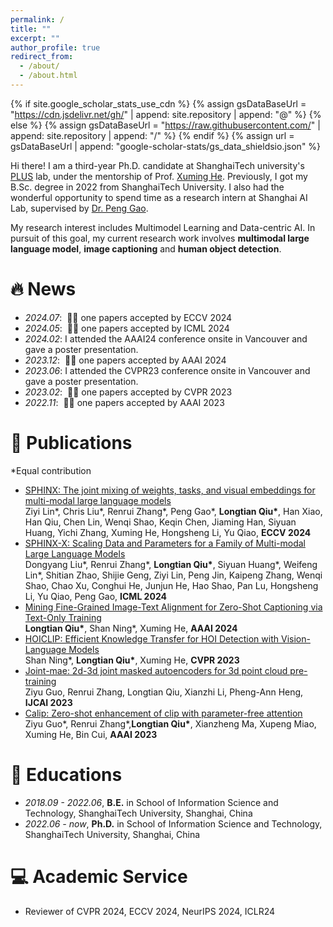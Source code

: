 ```yaml
---
permalink: /
title: ""
excerpt: ""
author_profile: true
redirect_from: 
  - /about/
  - /about.html
---
```


{% if site.google_scholar_stats_use_cdn %}
{% assign gsDataBaseUrl = "https://cdn.jsdelivr.net/gh/" | append: site.repository | append: "@" %}
{% else %}
{% assign gsDataBaseUrl = "https://raw.githubusercontent.com/" | append: site.repository | append: "/" %}
{% endif %}
{% assign url = gsDataBaseUrl | append: "google-scholar-stats/gs_data_shieldsio.json" %}

<span class='anchor' id='about-me'></span>

Hi there! I am a third-year Ph.D. candidate at ShanghaiTech university's [PLUS](https://plus.sist.shanghaitech.edu.cn) lab, under the mentorship of Prof. [Xuming He](https://faculty.sist.shanghaitech.edu.cn/faculty/hexm/index.html). Previously, I got my B.Sc. degree in 2022 from ShanghaiTech University. I also had the wonderful opportunity to spend time as a research intern at Shanghai AI Lab, supervised by [Dr. Peng Gao](https://scholar.google.com/citations?user=_go6DPsAAAAJ&hl=zh-CN).

My research interest includes Multimodel Learning and Data-centric AI. In pursuit of this goal, my current research work involves **multimodal large language model**, **image captioning** and **human object detection**.

# 🔥 News
- *2024.07*: &nbsp;🎉🎉 one papers accepted by ECCV 2024
- *2024.05*: &nbsp;🎉🎉 one papers accepted by ICML 2024
- *2024.02*: I attended the AAAI24 conference onsite in Vancouver and gave a poster presentation.
- *2023.12*: &nbsp;🎉🎉 one papers accepted by AAAI 2024
- *2023.06*: I attended the CVPR23 conference onsite in Vancouver and gave a poster presentation.
- *2023.02*: &nbsp;🎉🎉 one papers accepted by CVPR 2023
- *2022.11*: &nbsp;🎉🎉 one papers accepted by AAAI 2023

# 📝 Publications
\*Equal contribution
- [SPHINX: The joint mixing of weights, tasks, and visual embeddings for multi-modal large language models](https://arxiv.org/abs/2311.07575)<br>Ziyi Lin\*, Chris Liu\*, Renrui Zhang\*, Peng Gao\*, **Longtian Qiu\***, Han Xiao, Han Qiu, Chen Lin, Wenqi Shao, Keqin Chen, Jiaming Han, Siyuan Huang, Yichi Zhang, Xuming He, Hongsheng Li, Yu Qiao, **ECCV 2024**
- [SPHINX-X: Scaling Data and Parameters for a Family of Multi-modal Large Language Models](https://arxiv.org/abs/2402.05935)<br>Dongyang Liu\*, Renrui Zhang\*, **Longtian Qiu\***, Siyuan Huang\*, Weifeng Lin\*, Shitian Zhao, Shijie Geng, Ziyi Lin, Peng Jin, Kaipeng Zhang, Wenqi Shao, Chao Xu, Conghui He, Junjun He, Hao Shao, Pan Lu, Hongsheng Li, Yu Qiao, Peng Gao, **ICML 2024**
- [Mining Fine-Grained Image-Text Alignment for Zero-Shot Captioning via Text-Only Training](https://arxiv.org/abs/2401.02347)<br>**Longtian Qiu\***, Shan Ning\*, Xuming He, **AAAI 2024**
- [HOICLIP: Efficient Knowledge Transfer for HOI Detection with Vision-Language Models](https://arxiv.org/abs/2303.15786)<br>Shan Ning\*, **Longtian Qiu\***, Xuming He, **CVPR 2023**
- [Joint-mae: 2d-3d joint masked autoencoders for 3d point cloud pre-training](https://arxiv.org/abs/2302.14007)<br>Ziyu Guo, Renrui Zhang, Longtian Qiu, Xianzhi Li, Pheng-Ann Heng, **IJCAI 2023**
- [Calip: Zero-shot enhancement of clip with parameter-free attention](https://arxiv.org/abs/2209.14169)<br>Ziyu Guo\*, Renrui Zhang\*,**Longtian Qiu\***, Xianzheng Ma, Xupeng Miao, Xuming He, Bin Cui, **AAAI 2023**

[//]: # (# 🎖 Honors and Awards)

[//]: # (- *2021.10* Lorem ipsum dolor sit amet, consectetur adipiscing elit. Vivamus ornare aliquet ipsum, ac tempus justo dapibus sit amet. )

[//]: # (- *2021.09* Lorem ipsum dolor sit amet, consectetur adipiscing elit. Vivamus ornare aliquet ipsum, ac tempus justo dapibus sit amet. )


[//]: # (# 💬 Invited Talks)

[//]: # (- *2021.06*, Lorem ipsum dolor sit amet, consectetur adipiscing elit. Vivamus ornare aliquet ipsum, ac tempus justo dapibus sit amet. )

[//]: # (- *2021.03*, Lorem ipsum dolor sit amet, consectetur adipiscing elit. Vivamus ornare aliquet ipsum, ac tempus justo dapibus sit amet.  \| [\[video\]]&#40;https://github.com/&#41;)

[//]: # ()
[//]: # (# 💻 Internships)

[//]: # (- *2019.05 - 2020.02*, [Lorem]&#40;https://github.com/&#41;, China.)

# 📖 Educations
- *2018.09 - 2022.06*, **B.E.** in School of Information Science and Technology, ShanghaiTech University, Shanghai, China
- *2022.06 - now*, **Ph.D.** in School of Information Science and Technology, ShanghaiTech University, Shanghai, China


# 💻 Academic Service
- Reviewer of CVPR 2024, ECCV 2024, NeurIPS 2024, ICLR24